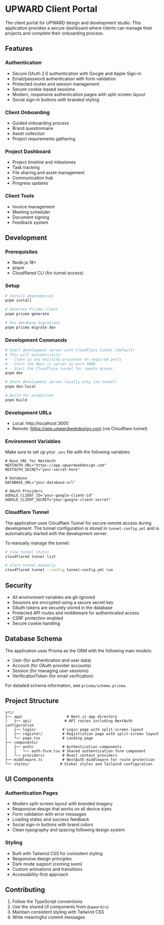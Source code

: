 # UPWARD Client Portal

The client portal for UPWARD design and development studio. This application provides a secure dashboard where clients can manage their projects and complete their onboarding process.

## Features

### Authentication
- Secure OAuth 2.0 authentication with Google and Apple Sign-in
- Email/password authentication with form validation
- Protected routes and session management
- Secure cookie-based sessions
- Modern, responsive authentication pages with split-screen layout
- Social sign-in buttons with branded styling

### Client Onboarding
- Guided onboarding process
- Brand questionnaire
- Asset collection
- Project requirements gathering

### Project Dashboard
- Project timeline and milestones
- Task tracking
- File sharing and asset management
- Communication hub
- Progress updates

### Client Tools
- Invoice management
- Meeting scheduler
- Document signing
- Feedback system

## Development

### Prerequisites
- Node.js 18+
- pnpm
- Cloudflared CLI (for tunnel access)

### Setup

```bash
# Install dependencies
pnpm install

# Generate Prisma client
pnpm prisma generate

# Run database migrations
pnpm prisma migrate dev
```

### Development Commands

```bash
# Start development server with Cloudflare tunnel (default)
# This will automatically:
# - Clean up any existing processes on required ports
# - Start the Next.js server on port 3000
# - Start the Cloudflare tunnel for remote access
pnpm dev

# Start development server locally only (no tunnel)
pnpm dev:local

# Build for production
pnpm build
```

### Development URLs
- Local: http://localhost:3000
- Remote: https://app.upwardwebdesign.com (via Cloudflare tunnel)

### Environment Variables
Make sure to set up your `.env` file with the following variables:
```env
# Base URL for NextAuth
NEXTAUTH_URL="https://app.upwardwebdesign.com"
NEXTAUTH_SECRET="your-secret-here"

# Database
DATABASE_URL="your-database-url"

# OAuth Providers
GOOGLE_CLIENT_ID="your-google-client-id"
GOOGLE_CLIENT_SECRET="your-google-client-secret"
```

### Cloudflare Tunnel
The application uses Cloudflare Tunnel for secure remote access during development. The tunnel configuration is stored in `tunnel-config.yml` and is automatically started with the development server.

To manually manage the tunnel:
```bash
# View tunnel status
cloudflared tunnel list

# Start tunnel manually
cloudflared tunnel --config tunnel-config.yml run
```

## Security

- All environment variables are git-ignored
- Sessions are encrypted using a secure secret key
- OAuth tokens are securely stored in the database
- Protected API routes and middleware for authenticated access
- CSRF protection enabled
- Secure cookie handling

## Database Schema

The application uses Prisma as the ORM with the following main models:
- User (for authentication and user data)
- Account (for OAuth provider accounts)
- Session (for managing user sessions)
- VerificationToken (for email verification)

For detailed schema information, see `prisma/schema.prisma`.

## Project Structure

```
src/
├── app/                    # Next.js app directory
│   ├── api/               # API routes including NextAuth configuration
│   ├── login/            # Login page with split-screen layout
│   ├── register/         # Registration page with split-screen layout
│   └── page.tsx          # Landing page
├── components/
│   ├── auth/             # Authentication components
│   │   └── auth-form.tsx # Shared authentication form component
│   └── providers/        # React context providers
├── middleware.ts         # NextAuth middleware for route protection
└── styles/              # Global styles and Tailwind configuration
```

## UI Components

### Authentication Pages
- Modern split-screen layout with branded imagery
- Responsive design that works on all device sizes
- Form validation with error messages
- Loading states and success feedback
- Social sign-in buttons with brand colors
- Clean typography and spacing following design system

### Styling
- Built with Tailwind CSS for consistent styling
- Responsive design principles
- Dark mode support (coming soon)
- Custom animations and transitions
- Accessibility-first approach

## Contributing

1. Follow the TypeScript conventions
2. Use the shared UI components from `@upward/ui`
3. Maintain consistent styling with Tailwind CSS
4. Write meaningful commit messages

